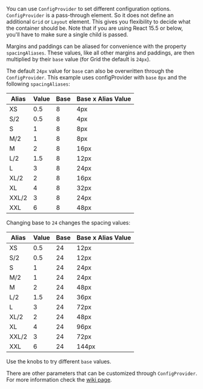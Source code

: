 You can use `ConfigProvider` to set different configuration options. `ConfigProvider` is a pass-through element. So it does not define an additional `Grid` or `Layout` element. This gives you flexibility to decide what the container should be. Note that if you are using React 15.5 or below, you'll have to make sure a single child is passed.

Margins and paddings can be aliased for convenience with the property `spacingAliases`. These values, like all other margins and paddings, are then multiplied by their `base` value (for Grid the default is `24px`).

The default `24px` value for `base` can also be overwritten through the `ConfigProvider`. This example uses configProvider with `base` `8px` and the following `spacingAliases`:

| Alias       | Value | Base | Base x Alias Value |
| ----------- | ----- | ---- | ------------------ |
| XS          | 0.5   | 8    | 4px                |
| S/2         | 0.5   | 8    | 4px                |
| S           | 1     | 8    | 8px                |
| M/2         | 1     | 8    | 8px                |
| M           | 2     | 8    | 16px               |
| L/2         | 1.5   | 8    | 12px               |
| L           | 3     | 8    | 24px               |
| XL/2        | 2     | 8    | 16px               |
| XL          | 4     | 8    | 32px               |
| XXL/2       | 3     | 8    | 24px               |
| XXL         | 6     | 8    | 48px               |

Changing base to `24` changes the spacing values:

| Alias       | Value | Base | Base x Alias Value |
| ----------- | ----- | ---- | ------------------ |
| XS          | 0.5   | 24   | 12px               |
| S/2         | 0.5   | 24   | 12px               |
| S           | 1     | 24   | 24px               |
| M/2         | 1     | 24   | 24px               |
| M           | 2     | 24   | 48px               |
| L/2         | 1.5   | 24   | 36px               |
| L           | 3     | 24   | 72px               |
| XL/2        | 2     | 24   | 48px               |
| XL          | 4     | 24   | 96px               |
| XXL/2       | 3     | 24   | 72px               |
| XXL         | 6     | 24   | 144px              |

Use the knobs to try different `base` values.

There are other parameters that can be customized through `ConfigProvider`. For more information check the [wiki page](https://github.com/obartra/reflex/wiki/ConfigProvider).

